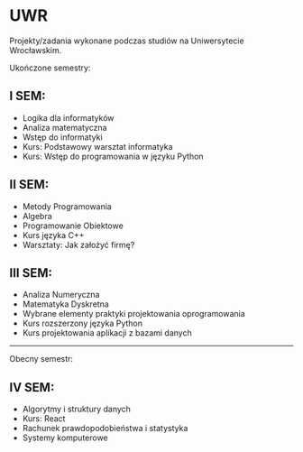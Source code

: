 # UWR
Projekty/zadania wykonane podczas studiów na Uniwersytecie Wrocławskim.

Ukończone semestry:

## **I SEM**:
- Logika dla informatyków
- Analiza matematyczna
- Wstęp do informatyki
- Kurs: Podstawowy warsztat informatyka
- Kurs: Wstęp do programowania w języku Python
  
## **II SEM**:
- Metody Programowania
- Algebra
- Programowanie Obiektowe
- Kurs języka C++
- Warsztaty: Jak założyć firmę?

## **III SEM**:
- Analiza Numeryczna
- Matematyka Dyskretna
- Wybrane elementy praktyki projektowania oprogramowania
- Kurs rozszerzony języka Python
- Kurs projektowania aplikacji z bazami danych

---

Obecny semestr:
## **IV SEM**:
- Algorytmy i struktury danych
- Kurs: React
- Rachunek prawdopodobieństwa i statystyka
- Systemy komputerowe
